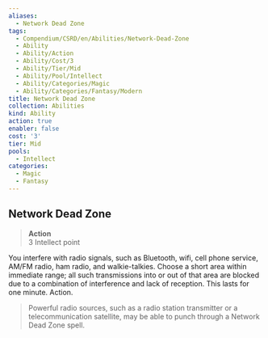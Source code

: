 ```yaml
---
aliases:
  - Network Dead Zone
tags:
  - Compendium/CSRD/en/Abilities/Network-Dead-Zone
  - Ability
  - Ability/Action
  - Ability/Cost/3
  - Ability/Tier/Mid
  - Ability/Pool/Intellect
  - Ability/Categories/Magic
  - Ability/Categories/Fantasy/Modern
title: Network Dead Zone
collection: Abilities
kind: Ability
action: true
enabler: false
cost: '3'
tier: Mid
pools:
  - Intellect
categories:
  - Magic
  - Fantasy
---
```

## Network Dead Zone
>**Action**  
>3 Intellect point

You interfere with radio signals, such as Bluetooth, wifi, cell phone service, AM/FM radio, ham radio, and walkie-talkies. Choose a short area within immediate range; all such transmissions into or out of that area are blocked due to a combination of interference and lack of reception. This lasts for one minute. Action. 

>Powerful radio sources, such as a radio station transmitter or a telecommunication satellite, may be able to punch through a Network Dead Zone spell.






